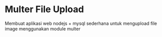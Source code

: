 # Multer File Upload
Membuat aplikasi web nodejs + mysql sederhana untuk mengupload file image menggunakan module multer

